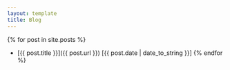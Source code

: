 ```yaml
---
layout: template
title: Blog
---
```


{% for post in site.posts %}
- [{{ post.title }}]({{ post.url }}) [{{ post.date | date_to_string }}]
{% endfor %}
